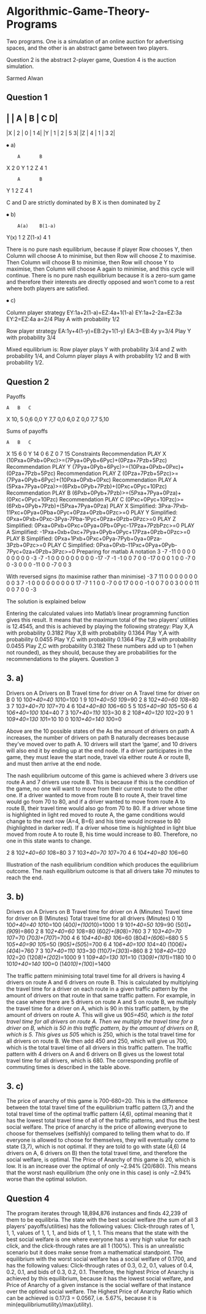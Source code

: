 # Algorithmic-Game-Theory-Programs
Two programs. One is a simulation of an online auction for advertising spaces, and the other is an abstract game between two players.

Question 2 is the abstract 2-player game, Question 4 is the auction simulation.

Sarmed Alwan
## Question 1

|       | A      | B      | C       D|
--------------------------------------
|X      | 2      | 0      | 1       4|
|Y      | 1      | 2      | 5       3|
|Z      | 4      | 1      | 3       2|

⦁	a)

        A       B
X       2       0
Y       1       2
Z       4       1

        A       B
Y       1       2
Z       4       1

C and D are strictly dominated by B
X is then dominated by Z

⦁	b)


        A(a)    B(1-a)
Y(x)	1	2
Z(1-x)	4	1

There is no pure nash equilibrium, because if player Row chooses Y, then Column will choose A to minimise, but then Row will choose Z to maximise. Then Column will choose B to minimise, then Row will choose Y to maximise, then Column will choose A again to minimise, and this cycle will continue. There is no pure nash equilibrium because it is a zero-sum game and therefore their interests are directly opposed and won’t come to a rest where both players are satisfied.

⦁	c)

Column player strategy
EY:1a+2(1-a)=EZ:4a+1(1-a)
EY:1a+2-2a=EZ:3a
EY:2=EZ:4a
a=2/4
Play A with probability 1/2

Row player strategy
EA:1y+4(1-y)=EB:2y+1(1-y)
EA:3=EB:4y
y=3/4
Play Y with probability 3/4

Mixed equilibrium is:
Row player plays Y with probability 3/4 and Z with probability 1/4, and Column player plays A with probability 1/2 and B with probability 1/2.

## Question 2

Payoffs

	A	B	C
X	10, 5	0,6	0,0
Y	7,7	0,0	6,0
Z	0,0	7,7	5,10


Sums of payoffs

	A	B	C
X	15	6	0
Y	14	0	6
Z	0	7	15
Constraints
Recommendation PLAY X  (10Pxa+0Pxb+0Pxc)>=(7Pya+0Pyb+6Pyc)+(0Pza+7Pzb+5Pzc)
Recommendation PLAY Y  (7Pya+0Pyb+6Pyc)>=(10Pxa+0Pxb+0Pxc)+(0Pza+7Pzb+5Pzc)
Recommendation PLAY Z  (0Pza+7Pzb+5Pzc)>=(7Pya+0Pyb+6Pyc)+(10Pxa+0Pxb+0Pxc)
Recommendation PLAY A  (5Pxa+7Pya+0Pza)>=(6Pxb+0Pyb+7Pzb)+(0Pxc+0Pyc+10Pzc)
Recommendation PLAY B  (6Pxb+0Pyb+7Pzb)>=(5Pxa+7Pya+0Pza)+(0Pxc+0Pyc+10Pzc)
Recommendation PLAY C  (0Pxc+0Pyc+10Pzc)>=(6Pxb+0Pyb+7Pzb)+(5Pxa+7Pya+0Pza)
PLAY X Simplified: 3Pxa-7Pxb-11Pxc+0Pya+0Pba+0Pyc+0Pza+0Pzb+0Pzc>=0
PLAY Y Simplified: 0Pxa+0Pxb+0Pxc-3Pya-7Pba-1Pyc+0Pza+0Pzb+0Pzc>=0
PLAY Z Simplified: 0Pxa+0Pxb+0Pxc+0Pya+0Pb+0Pyc-17Pza+7PzbPzc>=0
PLAY A Simplified: -1Pxa+0xb+0xc+7Pya+0Pyb+0Pyc+17Pza+0Pzb+0Pzc>=0
PLAY B Simplified: 0Pxa+1Pxb+0Pxc+0Pya-7Pyb+0ya+0Pza-3Pzb+0Pzc>=0
PLAY C Simplified: 0Pxa+0Pxb-11Pxc+0Pya+0Pyb-7Pyc+0za+0Pzb+3Pzc>=0
Preparing for matlab A notation
3 -7 -11 0 0 0 0 0 0
0 0 0 -3 -7 -1 0 0 0
0 0 0 0 0 0 -17 -7 -1
-1 0 0 7 0 0 -17 0 0
0 1 0 0 -7 0 0 -3 0
0 0 -11 0 0 -7 0 0 3

With reversed signs (to maximise rather than minimise)
-3 7 11 0 0 0 0 0 0
0 0 0 3 7 -1 0 0 0
0 0 0 0 0 0 17 -7 1
1 0 0 -7 0 0 17 0 0
0 -1 0 0 7 0 0 3 0
0 0 11 0 0 7 0 0 -3

The solution is explained below
 

Entering the calculated values into Matlab’s linear programming function gives this result. It means that the maximum total of the two players’ utilities is 12.4545, and this is achieved by playing the following strategy:
Play X,A with probability 0.3182
Play X,B with probability 0.1364
Play Y,A with probability 0.0455
Play Y,C with probability 0.1364
Play Z,B with probability 0.0455
Play Z,C with probability 0.3182
These numbers add up to 1 (when not rounded), as they should, because they are probabilities for the recommendations to the players.
Question 3

## 3. a)

Drivers on A	Drivers on B	Travel time for driver on A	Travel time for driver on B
0	10	10*0+40=40	10*10=100
1	9	10*1+40=50	10*9=90
2	8	10*2+40=60	10*8=80
3	7	10*3+40=70	10*7=70
4	6	10*4+40=80	10*6=60
5	5	10*5+40=90	10*5=50
6	4	10*6+40=100	10*4=40
7	3	10*7+40=110	10*3=30
8	2	10*8+40=120	10*2=20
9	1	10*9+40=130	10*1=10
10	0	10*10+40=140	10*0=0

Above are the 10 possible states of the As the amount of drivers on path A increases, the number of drivers on path B naturally decreases because they’ve moved over to path A. 10 drivers will start the ‘game’, and 10 drivers will also end it by ending up at the end node. If a driver participates in the game, they must leave the start node, travel via either route A or route B, and must then arrive at the end node.

The nash equilibrium outcome of this game is achieved where 3 drivers use route A and 7 drivers use route B. This is because if this is the condition of the game, no one will want to move from their current route to the other one. If a driver wanted to move from route B to route A, their travel time would go from 70 to 80, and if a driver wanted to move from route A to route B, their travel time would also go from 70 to 80. If a driver whose time is highlighted in light red moved to route A, the game conditions would change to the next row (A=4, B=6) and his time would increase to 80 (highlighted in darker red). If a driver whose time is highlighted in light blue moved from route A to route B, his time would increase to 80. Therefore, no one in this state wants to change.

2	8	10*2+40=60	10*8=80
3	7	10*3+40=70	10*7=70
4	6	10*4+40=80	10*6=60

Illustration of the nash equilibrium condition which produces the equilibrium outcome. The nash equilibrium outcome is that all drivers take 70 minutes to reach the end.

## 3. b)

Drivers on A	Drivers on B	Travel time for driver on A (Minutes)	Travel time for driver on B
(Minutes)	Total travel time for all drivers
(Minutes)
0	10	10*0+40=40	10*10=100	(40*0)+(100*10)=1000
1	9	10*1+40=50	10*9=90	(50*1)+(90*9)=860
2	8	10*2+40=60	10*8=80	(60*2)+(80*8)=760
3	7	10*3+40=70	10*7=70	(70*3)+(70*7)=700
4	6	10*4+40=80	10*6=60	(80*4)+(60*6)=680
5	5	10*5+40=90	10*5=50	(90*5)+(50*5)=700
6	4	10*6+40=100	10*4=40	(100*6)+(40*4)=760
7	3	10*7+40=110	10*3=30	(110*7)+(30*3)=860
8	2	10*8+40=120	10*2=20	(120*8)+(20*2)=1000
9	1	10*9+40=130	10*1=10	(130*9)+(10*1)=1180
10	0	10*10+40=140	10*0=0	(140*10)+(10*0)=1400

The traffic pattern minimising total travel time for all drivers is having 4 drivers on route A and 6 drivers on route B. This is calculated by multiplying the travel time for a driver on each route in a given traffic pattern by the amount of drivers on that route in that same traffic pattern. For example, in the case where there are 5 drivers on route A and 5 on route B, we multiply the travel time for a driver on A, which is 90 in this traffic pattern, by the amount of drivers on route A. This will give us 90*5=450, which is the total travel time for all drivers on route A. Then we multiply the travel time for a driver on B, which is 50 in this traffic pattern, by the amount of drivers on B, which is 5. This gives us 50*5 which is 250, which is the total travel time for all drivers on route B. We then add 450 and 250, which will give us 700, which is the total travel time of all drivers in this traffic pattern. The traffic pattern with 4 drivers on A and 6 drivers on B gives us the lowest total travel time for all drivers, which is 680. The corresponding profile of commuting times is described in the table above.

## 3. c)
The price of anarchy of this game is 700-680=20. This is the difference between the total travel time of the equilibrium traffic pattern (3,7) and the total travel time of the optimal traffic pattern (4,6), optimal meaning that it has the lowest total travel time of all of the traffic patterns, and thus the best social welfare. The price of anarchy is the price of allowing everyone to choose for themselves (selfishly) compared to telling them what to do. If everyone is allowed to choose for themselves, they will eventually come to state (3,7), which is not optimal. If they are told to go with state (4,6) (4 drivers on A, 6 drivers on B) then the total travel time, and therefore the social welfare, is optimal. The Price of Anarchy of this game is 20, which is low. It is an increase over the optimal of only ~2.94% (20/680). This means that the worst nash equilibrium (the only one in this case) is only ~2.94% worse than the optimal solution.

## Question 4
 
The program iterates through 18,894,876 instances and finds 42,239 of them to be equilibria. The state with the best social welfare (the sum of all 3 players’ payoffs/utilities) has the following values: Click-through rates of 1, 1, 1, values of 1, 1, 1, and bids of 1, 1, 1. This means that the state with the best social welfare is one where everyone has a very high value for each click, and the click-through rates are all 1 (100%). This is an unrealistic scenario but it does make sense from a mathematical standpoint.
The equilibrium with the worst social welfare has a social welfare of 0.1700, and has the following values: Click-through rates of 0.3, 0.2, 0.1, values of 0.4, 0.2, 0.1, and bids of 0.3, 0.2, 0.1. Therefore, the highest Price of Anarchy is achieved by this equilibrium, because it has the lowest social welfare, and Price of Anarchy of a given instance is the social welfare of that instance over the optimal social welfare.
The Highest Price of Anarchy Ratio which can be achieved is 0.17/3 = 0.0567, i.e. 5.67%, because it is min(equilibriumutility)/max(utility).
